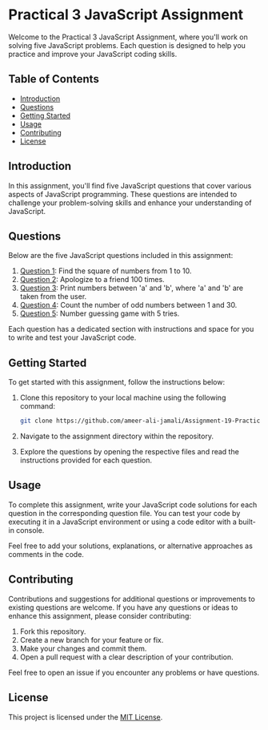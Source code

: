# Practical 3 JavaScript Assignment

Welcome to the Practical 3 JavaScript Assignment, where you'll work on solving five JavaScript problems. Each question is designed to help you practice and improve your JavaScript coding skills.

## Table of Contents

- [Introduction](#introduction)
- [Questions](#questions)
- [Getting Started](#getting-started)
- [Usage](#usage)
- [Contributing](#contributing)
- [License](#license)

## Introduction

In this assignment, you'll find five JavaScript questions that cover various aspects of JavaScript programming. These questions are intended to challenge your problem-solving skills and enhance your understanding of JavaScript.

## Questions

Below are the five JavaScript questions included in this assignment:

1. [Question 1](#question-1): Find the square of numbers from 1 to 10.
2. [Question 2](#question-2): Apologize to a friend 100 times.
3. [Question 3](#question-3): Print numbers between 'a' and 'b', where 'a' and 'b' are taken from the user.
4. [Question 4](#question-4): Count the number of odd numbers between 1 and 30.
5. [Question 5](#question-5): Number guessing game with 5 tries.

Each question has a dedicated section with instructions and space for you to write and test your JavaScript code.

## Getting Started

To get started with this assignment, follow the instructions below:

1. Clone this repository to your local machine using the following command:

   ```bash
   git clone https://github.com/ameer-ali-jamali/Assignment-19-Practical-3-HTML-JavaScript.git
   ```

2. Navigate to the assignment directory within the repository.
3. Explore the questions by opening the respective files and read the instructions provided for each question.

## Usage

To complete this assignment, write your JavaScript code solutions for each question in the corresponding question file. You can test your code by executing it in a JavaScript environment or using a code editor with a built-in console.

Feel free to add your solutions, explanations, or alternative approaches as comments in the code.

## Contributing

Contributions and suggestions for additional questions or improvements to existing questions are welcome. If you have any questions or ideas to enhance this assignment, please consider contributing:

1. Fork this repository.
2. Create a new branch for your feature or fix.
3. Make your changes and commit them.
4. Open a pull request with a clear description of your contribution.

Feel free to open an issue if you encounter any problems or have questions.

## License

This project is licensed under the [MIT License](LICENSE).
